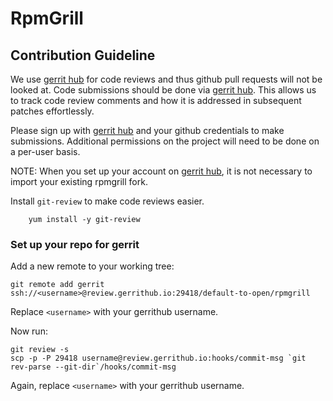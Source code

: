 RpmGrill
========

Contribution Guideline
-----------------------

We use [gerrit hub] for code reviews and thus github pull requests will not be
looked at. Code submissions should be done via [gerrit hub]. This allows us to
track code review comments and how it is addressed in subsequent patches
effortlessly.

Please sign up with [gerrit hub] and your github credentials to make
submissions. Additional permissions on the project will need to be done
on a per-user basis.

NOTE: When you set up your account on [gerrit hub], it is not necessary to import
your existing rpmgrill fork.


Install `git-review` to make code reviews easier.
```
    yum install -y git-review
```

### Set up your repo for gerrit ###

Add a new remote to your working tree:

    git remote add gerrit ssh://<username>@review.gerrithub.io:29418/default-to-open/rpmgrill

Replace `<username>` with your gerrithub username.

Now run:

    git review -s
    scp -p -P 29418 username@review.gerrithub.io:hooks/commit-msg `git rev-parse --git-dir`/hooks/commit-msg

Again, replace `<username>` with your gerrithub username.

[gerrit hub]: https://review.gerrithub.io "gerrit hub"
